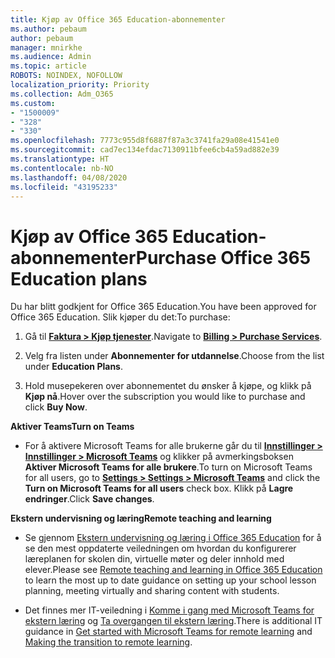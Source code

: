 ```yaml
---
title: Kjøp av Office 365 Education-abonnementer
ms.author: pebaum
author: pebaum
manager: mnirkhe
ms.audience: Admin
ms.topic: article
ROBOTS: NOINDEX, NOFOLLOW
localization_priority: Priority
ms.collection: Adm_O365
ms.custom:
- "1500009"
- "328"
- "330"
ms.openlocfilehash: 7773c955d8f6887f87a3c3741fa29a08e41541e0
ms.sourcegitcommit: cad7ec134efdac7130911bfee6cb4a59ad882e39
ms.translationtype: HT
ms.contentlocale: nb-NO
ms.lasthandoff: 04/08/2020
ms.locfileid: "43195233"
---
```

# <a name="purchase-office-365-education-plans"></a><span data-ttu-id="aedaf-102">Kjøp av Office 365 Education-abonnementer</span><span class="sxs-lookup"><span data-stu-id="aedaf-102">Purchase Office 365 Education plans</span></span>

<span data-ttu-id="aedaf-103">Du har blitt godkjent for Office 365 Education.</span><span class="sxs-lookup"><span data-stu-id="aedaf-103">You have been approved for Office 365 Education.</span></span>  <span data-ttu-id="aedaf-104">Slik kjøper du det:</span><span class="sxs-lookup"><span data-stu-id="aedaf-104">To purchase:</span></span>

1. <span data-ttu-id="aedaf-105">Gå til **[Faktura > Kjøp tjenester](https://portal.office.com/AdminPortal/Home#/catalog)**.</span><span class="sxs-lookup"><span data-stu-id="aedaf-105">Navigate to **[Billing > Purchase Services](https://portal.office.com/AdminPortal/Home#/catalog)**.</span></span>

2. <span data-ttu-id="aedaf-106">Velg fra listen under **Abonnementer for utdannelse**.</span><span class="sxs-lookup"><span data-stu-id="aedaf-106">Choose from the list under **Education Plans**.</span></span>

3. <span data-ttu-id="aedaf-107">Hold musepekeren over abonnementet du ønsker å kjøpe, og klikk på **Kjøp nå**.</span><span class="sxs-lookup"><span data-stu-id="aedaf-107">Hover over the subscription you would like to purchase and click **Buy Now**.</span></span>

<span data-ttu-id="aedaf-108">**Aktiver Teams**</span><span class="sxs-lookup"><span data-stu-id="aedaf-108">**Turn on Teams**</span></span>

- <span data-ttu-id="aedaf-109">For å aktivere Microsoft Teams for alle brukerne går du til **[Innstillinger > Innstillinger > Microsoft Teams](https://admin.microsoft.com/Adminportal/Home#/SettingsMultiPivot/:/Settings/L1/SkypeTeams)** og klikker på avmerkingsboksen **Aktiver Microsoft Teams for alle brukere**.</span><span class="sxs-lookup"><span data-stu-id="aedaf-109">To turn on Microsoft Teams for all users, go to **[Settings > Settings > Microsoft Teams](https://admin.microsoft.com/Adminportal/Home#/SettingsMultiPivot/:/Settings/L1/SkypeTeams)** and click the **Turn on Microsoft Teams for all users** check box.</span></span>  <span data-ttu-id="aedaf-110">Klikk på **Lagre endringer**.</span><span class="sxs-lookup"><span data-stu-id="aedaf-110">Click **Save changes**.</span></span>

<span data-ttu-id="aedaf-111">**Ekstern undervisning og læring**</span><span class="sxs-lookup"><span data-stu-id="aedaf-111">**Remote teaching and learning**</span></span>

- <span data-ttu-id="aedaf-112">Se gjennom [Ekstern undervisning og læring i Office 365 Education](https://support.office.com/article/remote-teaching-and-learning-in-office-365-education-f651ccae-7b65-478b-8366-51bb884025c4) for å se den mest oppdaterte veiledningen om hvordan du konfigurerer læreplanen for skolen din, virtuelle møter og deler innhold med elever.</span><span class="sxs-lookup"><span data-stu-id="aedaf-112">Please see [Remote teaching and learning in Office 365 Education](https://support.office.com/article/remote-teaching-and-learning-in-office-365-education-f651ccae-7b65-478b-8366-51bb884025c4) to learn the most up to date guidance on setting up your school lesson planning, meeting virtually and sharing content with students.</span></span>

- <span data-ttu-id="aedaf-113">Det finnes mer IT-veiledning i [Komme i gang med Microsoft Teams for ekstern læring](https://docs.microsoft.com/MicrosoftTeams/remote-learning-edu) og [Ta overgangen til ekstern læring](https://www.microsoft.com/education/remote-learning).</span><span class="sxs-lookup"><span data-stu-id="aedaf-113">There is additional IT guidance in [Get started with Microsoft Teams for remote learning](https://docs.microsoft.com/MicrosoftTeams/remote-learning-edu) and [Making the transition to remote learning](https://www.microsoft.com/education/remote-learning).</span></span>
